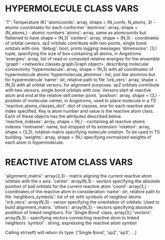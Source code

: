 # HYPERMOLECULE CLASS VARS

 'T': Temperature (K)
 'atomcoords': array, shape = (N_confs, N_atoms, 3) - atomic coordinates for each conformer
 'atomnos': array, shape = (N_atoms,) - atomic numbers
 'atoms': array, same as atomcoords but flattened to have shape = (N,3)
 'centers': array, shape = (N,3) - coordinates of orbital centers. sp2 orbitals contribute with two points, single bond orbitals with one.
 'debug': bool, prints logging messages
 'dimensions': (3,) tuple, specifying the size of box containing all atoms, in Angstroms
 'energies': array, list of read or computed relative energies for the ensemble
 'graph': <networkx.classes.graph.Graph object>, describing molecular connectivity
 'hypermolecule': array, shape = (N,3) with all coordinates of hypermolecule atoms
 'hypermolecule_atomnos': list, just like atomnos but for hypermolecule
 'name': str, relative path to file
 'orb_vers': array, shape = (N,3) with all orbital versors, for alignment purposes. sp2 orbitals contribute with two versors, single bond orbitals with one. Versors start at reactive atom and end at the relative self.center point.
 'position': array, shape = (3,) - position of molecular center, in Angstroms, used to place molecule in a TS
 'reactive_atoms_classes_dict': dict of classes, one for each reactive atom index specified. Key is atom number and value is the reactive atom class.
                                Each of these objects has the attributes described below.
 'reactive_indexes': array, shape = (N,) - containing all reactive atoms indexes
 'rootname': name, but stripped of its extension
 'rotation': array, shape = (3,3), rotation matrix specifying molecule rotation. To be used in TS building.
 'weights': array, shape = (N,) specifying normalized weights of each atom in hypermolecule.

 # REACTIVE ATOM CLASS VARS

 'alignment_matrix': array(3,3) - matrix aligning the current reactive atom orbitals with the x axis.
 'center': array(N,3) - vectors specifying the absolute position of ball orbitals for the current reactive atom
 'coord': array(3,) - coordinates of the reactive atom in consideration
 'name': str, relative path to file
 'neighbors_symbols': list of str with symbols of neighbor atoms
 'orb_vecs': array(N,3) - versor specifying the orientation of orbitals. Used to build alignment_matrix.
 'others': array(N,3) - vectors specifying absolute postition of linked neighbors. For 'Single Bond' class, array(3,)
 'vectors': array(N,3) - specifying vectors connecting reactive atom to linked neighbors
 'symbol' : string, expressing the reactive atom symbol

 Calling str(self) will return its type. ['Single Bond', 'sp2', 'sp3', ...]